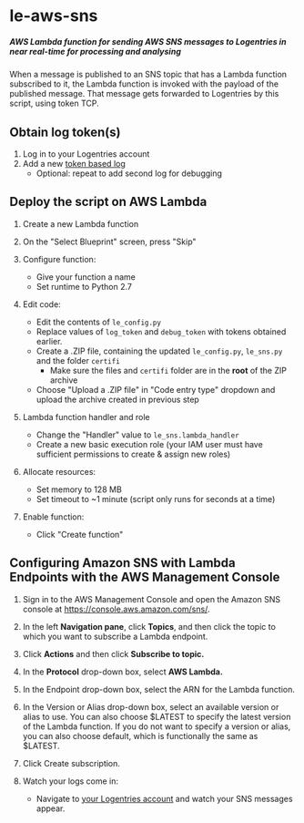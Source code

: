 # le-aws-sns
##### AWS Lambda function for sending AWS SNS messages to Logentries in near real-time for processing and analysing
When a message is published to an SNS topic that has a Lambda function subscribed to it, the Lambda function is invoked with the payload of the published message. That message gets forwarded to Logentries by this script, using token TCP.

## Obtain log token(s)
1. Log in to your Logentries account
2. Add a new [token based log](http://docs.logentries.com/docs/input-token)
   * Optional: repeat to add second log for debugging

## Deploy the script on AWS Lambda
1. Create a new Lambda function

2. On the "Select Blueprint" screen, press "Skip"

3. Configure function:
   * Give your function a name
   * Set runtime to Python 2.7

4. Edit code:
   * Edit the contents of ```le_config.py```
   * Replace values of ```log_token``` and ```debug_token``` with tokens obtained earlier.
   * Create a .ZIP file, containing the updated ```le_config.py```, ```le_sns.py``` and the folder ```certifi```
     * Make sure the files and ```certifi``` folder are in the **root** of the ZIP archive
   * Choose "Upload a .ZIP file" in "Code entry type" dropdown and upload the archive created in previous step

5. Lambda function handler and role
   * Change the "Handler" value to ```le_sns.lambda_handler```
   * Create a new basic execution role (your IAM user must have sufficient permissions to create & assign new roles)

6. Allocate resources:
   * Set memory to 128 MB
   * Set timeout to ~1 minute (script only runs for seconds at a time)

8. Enable function:
   * Click "Create function"

## Configuring Amazon SNS with Lambda Endpoints with the AWS Management Console
1. Sign in to the AWS Management Console and open the Amazon SNS console at https://console.aws.amazon.com/sns/.

2. In the left **Navigation pane**, click **Topics**, and then click the topic to which you want to subscribe a Lambda endpoint.

3. Click **Actions** and then click **Subscribe to topic.**

4. In the **Protocol** drop-down box, select **AWS Lambda.**

5. In the Endpoint drop-down box, select the ARN for the Lambda function.

6. In the Version or Alias drop-down box, select an available version or alias to use. You can also choose $LATEST to specify the latest version of the Lambda function. If you do not want to specify a version or alias, you can also choose default, which is functionally the same as $LATEST.

7. Click Create subscription.

8. Watch your logs come in:
   * Navigate to [your Logentries account](https://logentries.com/app) and watch your SNS messages appear.
